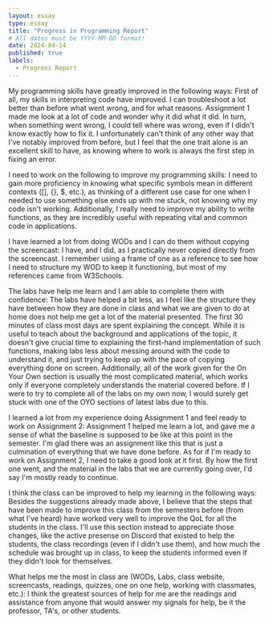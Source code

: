 ```yaml
---
layout: essay
type: essay
title: "Progress in Programming Report"
# All dates must be YYYY-MM-DD format!
date: 2024-04-14
published: true
labels:
  - Progress Report
---
```


My programming skills have greatly improved in the following ways: First of all, my skills in interpreting code have improved. I can troubleshoot a lot better than before what went wrong, and for what reasons. Assignment 1 made me look at a lot of code and wonder why it did what it did. In turn, when something went wrong, I could tell where was wrong, even if I didn't know exactly how to fix it. I unfortunately can't think of any other way that I've notably improved from before, but I feel that the one trait alone is an excellent skill to have, as knowing where to work is always the first step in fixing an error. 

I need to work on the following to improve my programming skills: I need to gain more proficiency in knowing what specific symbols mean in different contexts ([], {}, $, etc.), as thinking of a different use case for one when I needed to use something else ends up with me stuck, not knowing why my code isn't working. Additionally, I really need to improve my ability to write functions, as they are incredibly useful with repeating vital and common code in applications.

I have learned a lot from doing WODs and I can do them without copying the screencast: I have, and I did, as I practically never copied directly from the screencast. I remember using a frame of one as a reference to see how I need to structure my WOD to keep it functioning, but most of my references came from W3Schools.

The labs have help me learn and I am able to complete them with confidence: The labs have helped a bit less, as I feel like the structure they have between how they are done in class and what we are given to do at home does not help me get a lot of the material presented. The first 30 minutes of class most days are spent explaining the concept. While it is useful to teach about the background and applications of the topic, it doesn't give crucial time to explaining the first-hand implementation of such functions, making labs less about messing around with the code to understand it, and just trying to keep up with the pace of copying everything done on screen. Additionally, all of the work given for the On Your Own section is usually the most complicated material, which works only if everyone completely understands the material covered before. If I were to try to complete all of the labs on my own now, I would surely get stuck with one of the OYO sections of latest labs due to this.

I learned a lot from my experience doing Assignment 1 and feel ready to work on Assignment 2: Assignment 1 helped me learn a lot, and gave me a sense of what the baseline is supposed to be like at this point in the semester. I'm glad there was an assignment like this that is just a culmination of everything that we have done before. As for if I'm ready to work on Assignment 2, I need to take a good look at it first. By how the first one went, and the material in the labs that we are currently going over, I'd say I'm mostly ready to continue.

I think the class can be improved to help my learning in the following ways: Besides the suggestions already made above, I believe that the steps that have been made to improve this class from the semesters before (from what I've heard) have worked very well to improve the QoL for all the students in the class. I'll use this section instead to appreciate those changes, like the active presense on Discord that existed to help the students, the class recordings (even if I didn't use them), and how much the schedule was brought up in class, to keep the students informed even if they didn't look for themselves.

What helps me the most in class are (WODs, Labs, class website, screencasts, readings, quizzes, one on one help, working with classmates, etc.): I think the greatest sources of help for me are the readings and assistance from anyone that would answer my signals for help, be it the professor, TA's, or other students.
